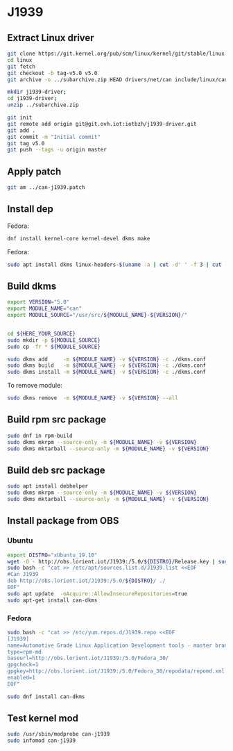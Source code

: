# J1939

## Extract Linux driver

```bash
git clone https://git.kernel.org/pub/scm/linux/kernel/git/stable/linux.git
cd linux
git fetch
git checkout -b tag-v5.0 v5.0
git archive -o ../subarchive.zip HEAD drivers/net/can include/linux/can net/can include/uapi/linux/can.h include/net/netns/can.h include/uapi/linux/can
```


```bash
mkdir j1939-driver;
cd j1939-driver; 
unzip ../subarchive.zip

git init
git remote add origin git@git.ovh.iot:iotbzh/j1939-driver.git
git add .
git commit -m "Initial commit"
git tag v5.0
git push --tags -u origin master
```

## Apply patch

```bash
git am ../can-j1939.patch
```

## Install dep

Fedora:

```bash
dnf install kernel-core kernel-devel dkms make
```
Fedora:

```bash
sudo apt install dkms linux-headers-$(uname -a | cut -d' ' -f 3 | cut -d'-' -f1)
```

## Build dkms

```bash
export VERSION="5.0"
export MODULE_NAME="can"
export MODULE_SOURCE="/usr/src/${MODULE_NAME}-${VERSION}/"


cd ${HERE_YOUR_SOURCE}
sudo mkdir -p ${MODULE_SOURCE}
sudo cp -fr * ${MODULE_SOURCE}

sudo dkms add     -m ${MODULE_NAME} -v ${VERSION} -c ./dkms.conf
sudo dkms build   -m ${MODULE_NAME} -v ${VERSION} -c ./dkms.conf
sudo dkms install -m ${MODULE_NAME} -v ${VERSION} -c ./dkms.conf
```

To remove module:

```bash
sudo dkms remove  -m ${MODULE_NAME} -v ${VERSION} --all
```

## Build rpm src package

```bash
sudo dnf in rpm-build
sudo dkms mkrpm --source-only -m ${MODULE_NAME} -v ${VERSION}
sudo dkms mktarball --source-only -m ${MODULE_NAME} -v ${VERSION}
```

## Build deb src package

```bash
sudo apt install debhelper
sudo dkms mkrpm --source-only -m ${MODULE_NAME} -v ${VERSION}
sudo dkms mktarball --source-only -m ${MODULE_NAME} -v ${VERSION}
```

## Install package from OBS


### Ubuntu

```bash
export DISTRO="xUbuntu_19.10"
wget -O - http://obs.lorient.iot/J1939:/5.0/${DISTRO}/Release.key | sudo apt-key add -
sudo bash -c "cat >> /etc/apt/sources.list.d/J1939.list <<EOF
#Can J1939
deb http://obs.lorient.iot/J1939:/5.0/${DISTRO}/ ./
EOF"
sudo apt update  -oAcquire::AllowInsecureRepositories=true
sudo apt-get install can-dkms
```

### Fedora

```bash
sudo bash -c "cat >> /etc/yum.repos.d/J1939.repo <<EOF
[J1939]
name=Automotive Grade Linux Application Development tools - master branch (Fedora_30)
type=rpm-md
baseurl=http://obs.lorient.iot/J1939:/5.0/Fedora_30/
gpgcheck=1
gpgkey=http://obs.lorient.iot/J1939:/5.0/Fedora_30/repodata/repomd.xml.key
enabled=1
EOF"

sudo dnf install can-dkms
```

## Test kernel mod

```bash
sudo /usr/sbin/modprobe can-j1939
sudo infomod can-j1939
```
